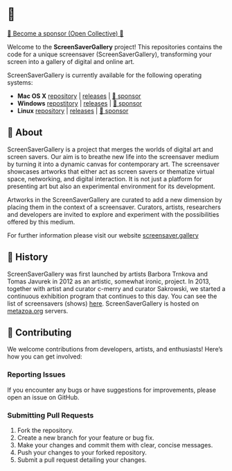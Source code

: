# 🐣

[🌸 Become a sponsor (Open Collective) 🌸](https://opencollective.com/screensavergallery)

Welcome to the **ScreenSaverGallery** project! This repositories contains the code for a unique screensaver (ScreenSaverGallery), transforming your screen into a gallery of digital and online art. 

ScreenSaverGallery is currently available for the following operating systems: 
- **Mac OS X** [repository](https://github.com/ScreenSaverGallery/macos) | [releases](https://github.com/ScreenSaverGallery/macos/releases) | [🌸 sponsor](https://opencollective.com/screensavergallery/projects/screensavergallery-for-mac-os)
- **Windows** [repostitory](https://github.com/ScreenSaverGallery/windows) | [releases](https://github.com/ScreenSaverGallery/windows/releases) | [🌸 sponsor](https://opencollective.com/screensavergallery/projects/screensavergallery-windows)
- **Linux** [repository](https://github.com/ScreenSaverGallery/linux) | [releases](https://github.com/ScreenSaverGallery/linux/releases) | [🌸 sponsor](https://opencollective.com/screensavergallery/projects/linux)

## 🦧 About
ScreenSaverGallery is a project that merges the worlds of digital art and screen savers. Our aim is to breathe new life into the screensaver medium by turning it into a dynamic canvas for contemporary art. The screensaver showcases artworks that either act as screen savers or thematize virtual space, networking, and digital interaction. It is not just a platform for presenting art but also an experimental environment for its development.

Artworks in the ScreenSaverGallery are curated to add a new dimension by placing them in the context of a screensaver. Curators, artists, researchers and developers are invited to explore and experiment with the possibilities offered by this medium.

For further information please visit our website [screensaver.gallery](https://screensaver.gallery)

## 🐊 History
ScreenSaverGallery was first launched by artists Barbora Trnkova and Tomas Javurek in 2012 as an artistic, somewhat ironic, project. In 2013, together with artist and curator c-merry and curator Sakrowski, we started a continuous exhibition program that continues to this day. You can see the list of screensavers (shows) [here](https://screensaver.gallery/archive/screensavers). ScreenSaverGallery is hosted on [metazoa.org](https://metazoa.org) servers.

## 🐩 Contributing

We welcome contributions from developers, artists, and enthusiasts! Here’s how you can get involved:

### Reporting Issues
If you encounter any bugs or have suggestions for improvements, please open an issue on GitHub.

### Submitting Pull Requests
1. Fork the repository.
2. Create a new branch for your feature or bug fix.
3. Make your changes and commit them with clear, concise messages.
4. Push your changes to your forked repository.
5. Submit a pull request detailing your changes.
